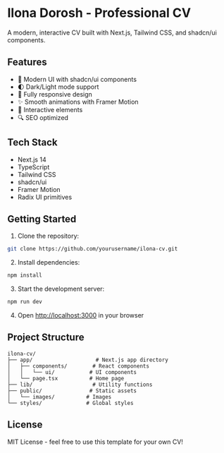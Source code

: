 # Ilona Dorosh - Professional CV

A modern, interactive CV built with Next.js, Tailwind CSS, and shadcn/ui components.

## Features

- 🎨 Modern UI with shadcn/ui components
- 🌓 Dark/Light mode support
- 📱 Fully responsive design
- ✨ Smooth animations with Framer Motion
- 🎯 Interactive elements
- 🔍 SEO optimized

## Tech Stack

- Next.js 14
- TypeScript
- Tailwind CSS
- shadcn/ui
- Framer Motion
- Radix UI primitives

## Getting Started

1. Clone the repository:
```bash
git clone https://github.com/yourusername/ilona-cv.git
```

2. Install dependencies:
```bash
npm install
```

3. Start the development server:
```bash
npm run dev
```

4. Open [http://localhost:3000](http://localhost:3000) in your browser

## Project Structure

```
ilona-cv/
├── app/                    # Next.js app directory
│   ├── components/        # React components
│   │   └── ui/           # UI components
│   └── page.tsx          # Home page
├── lib/                   # Utility functions
├── public/               # Static assets
│   └── images/          # Images
└── styles/              # Global styles
```

## License

MIT License - feel free to use this template for your own CV!

